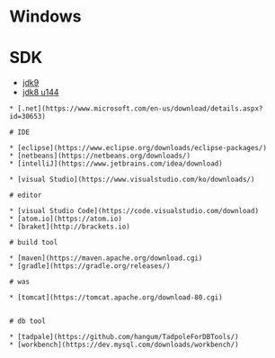 # Windows

# SDK

* [jdk9](http://download.oracle.com/otn-pub/java/jdk/9+181/jdk-9_windows-x64_bin.exe)
* [jdk8 u144](http://download.oracle.com/otn-pub/java/jdk/8u144-b01/090f390dda5b47b9b721c7dfaa008135/jdk-8u144-windows-x64.exe)

```
* [.net](https://www.microsoft.com/en-us/download/details.aspx?id=30653)

# IDE

* [eclipse](https://www.eclipse.org/downloads/eclipse-packages/)
* [netbeans](https://netbeans.org/downloads/)
* [intelliJ](https://www.jetbrains.com/idea/download)

* [visual Studio](https://www.visualstudio.com/ko/downloads/)

# editor

* [visual Studio Code](https://code.visualstudio.com/download)
* [atom.io](https://atom.io)
* [braket](http://brackets.io)

# build tool

* [maven](https://maven.apache.org/download.cgi)
* [gradle](https://gradle.org/releases/)

# was

* [tomcat](https://tomcat.apache.org/download-80.cgi)


# db tool

* [tadpale](https://github.com/hangum/TadpoleForDBTools/)
* [workbench](https://dev.mysql.com/downloads/workbench/)
```
